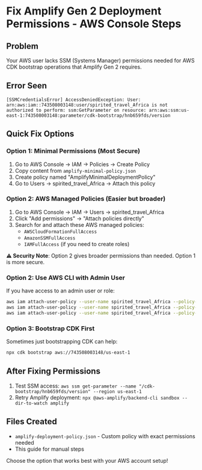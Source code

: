 # Fix Amplify Gen 2 Deployment Permissions - AWS Console Steps

## Problem
Your AWS user lacks SSM (Systems Manager) permissions needed for AWS CDK bootstrap operations that Amplify Gen 2 requires.

## Error Seen
```
[SSMCredentialsError] AccessDeniedException: User: arn:aws:iam::743508003148:user/spirited_travel_Africa is not authorized to perform: ssm:GetParameter on resource: arn:aws:ssm:us-east-1:743508003148:parameter/cdk-bootstrap/hnb659fds/version
```

## Quick Fix Options

### Option 1: Minimal Permissions (Most Secure)
1. Go to AWS Console → IAM → Policies → Create Policy
2. Copy content from `amplify-minimal-policy.json` 
3. Create policy named "AmplifyMinimalDeploymentPolicy"
4. Go to Users → spirited_travel_Africa → Attach this policy

### Option 2: AWS Managed Policies (Easier but broader)
1. Go to AWS Console → IAM → Users → spirited_travel_Africa
2. Click "Add permissions" → "Attach policies directly"
3. Search for and attach these AWS managed policies:
   - `AWSCloudFormationFullAccess`
   - `AmazonSSMFullAccess` 
   - `IAMFullAccess` (if you need to create roles)

**⚠️ Security Note**: Option 2 gives broader permissions than needed. Option 1 is more secure.

### Option 2: Use AWS CLI with Admin User
If you have access to an admin user or role:
```bash
aws iam attach-user-policy --user-name spirited_travel_Africa --policy-arn arn:aws:iam::aws:policy/AWSCloudFormationFullAccess
aws iam attach-user-policy --user-name spirited_travel_Africa --policy-arn arn:aws:iam::aws:policy/AmazonSSMFullAccess
aws iam attach-user-policy --user-name spirited_travel_Africa --policy-arn arn:aws:iam::aws:policy/IAMFullAccess
```

### Option 3: Bootstrap CDK First
Sometimes just bootstrapping CDK can help:
```bash
npx cdk bootstrap aws://743508003148/us-east-1
```

## After Fixing Permissions
1. Test SSM access: `aws ssm get-parameter --name "/cdk-bootstrap/hnb659fds/version" --region us-east-1`
2. Retry Amplify deployment: `npx @aws-amplify/backend-cli sandbox --dir-to-watch amplify`

## Files Created
- `amplify-deployment-policy.json` - Custom policy with exact permissions needed
- This guide for manual steps

Choose the option that works best with your AWS account setup!
